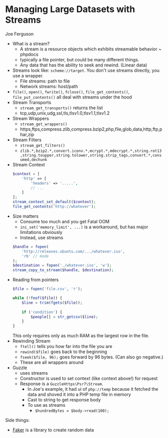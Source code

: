 # Managing Large Datasets with Streams

Joe Ferguson

* What is a stream?
    * A stream is a resource objects which exhibits streamable behavior ~ phpdocs
    * typically a file pointer, but could be many different things. 
    * Any data that has the ability to seek and rewind. (Linear data)
* Streams look like: `scheme://target`. You don't use streams directly, you use a wrapper.
    * File streams: path to file
    * Network streams: host/path
* `file()`, `open()`, `fwrite()`, `fclose()`, `file_get_contents()`, `file_put_contents()` all deal with streams under the hood
* Stream Transports
    * `stream_get_transports()` returns the list 
    * tcp,udp,unix,udg,ssl,tls,tlsv1.0,tlsv1.1,tlsv1.2 
* Stream Wrappers
    * `stream_get_wrappers()`
    * https,ftps,compress.zlib,compress.bzip2,php,file,glob,data,http,ftp,phar,zip
* Stream Filters
    * `stream_get_filters()`
    * `zlib.*,bzip2.*,convert.iconv.*,mcrypt.*,mdecrypt.*,string.rot13,string.toupper,string.tolower,string.strip_tags,convert.*,consumed,dechunk`
* Stream Context
    ```php
    $context = [
        'http' => [
            'headers' => '.....',
            // ...
        ]
    ];
    stream_context_set_default($context);
    file_get_contents('http://whatever');
    ```
* Size matters
    * Consume too much and you get Fatal OOM
    * `ini_set('memory_limit', ...)` is a workaround, but has major limitations obviously
    * Instead, use streams
    ```php
    $handle = fopen(
        'http://releases.ubuntu.com/.../whatever.iso',
        'rb' // mode
    );
    $destination = fopen('./whatever.iso', 'w');
    stream_copy_to_stream($handle, $destination);
    ```
* Reading from pointers
    ```php
    $file = fopen('file.csv', 'r');

    while (!feof($file)) {
        $line = trim(fgets($file));
        
        if ('condition') {
            $people[] = str_getcsv($line);
        }
    }
    ```
    This only requires only as much RAM as the largest row in the file.
* Rewinding Stream
    * `ftell()` tells you how far into the file you are
    * `rewind($file)` goes back to the beginning
    * `fseek($file, 96);` goes forward by 96 bytes. (Can also go negative.)
    * These are all wrappers around 
* Guzzle
    * uses streams
    * Constructor is used to set context (like context above!) for request
    * Response is a `GuzzleHttps\Psr7\Stream`.
        * In Joe's example, it had ui of `php://temp` because it fetched the data and shoved it into a PHP temp file in memory
        * Cast to string to get response body
        * To use as streams
            * `$hundredBytes = $body->read(100);`
    



Side things:
* [Faker](https://github.com/fzaninotto/Faker) is a library to create random data
